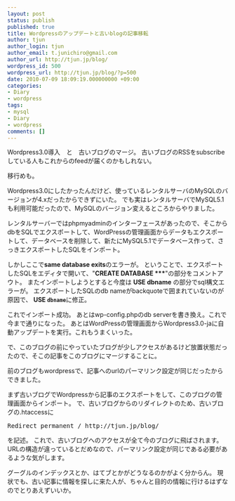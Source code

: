 ```yaml
---
layout: post
status: publish
published: true
title: Wordpressのアップデートと古いblogの記事移転
author: tjun
author_login: tjun
author_email: t.junichiro@gmail.com
author_url: http://tjun.jp/blog/
wordpress_id: 500
wordpress_url: http://tjun.jp/blog/?p=500
date: 2010-07-09 18:09:19.000000000 +09:00
categories:
- Diary
- wordpress
tags:
- mysql
- Diary
- wordpress
comments: []
---
```

Wordpress3.0導入　と　古いブログのマージ。
古いブログのRSSをsubscribeしている人もこれからのfeedが届くのかもしれない。

移行めも。

Wordpress3.0にしたかったんだけど、使っているレンタルサーバのMySQLのバージョンが4.xだったからできずにいた。
でも実はレンタルサーバでMySQL5.1も利用可能だったので、MySQLのバージョン変えるところからやりました。

レンタルサーバーではphpmyadminのインターフェースがあったので、そこからdbをSQLでエクスポートして、WordPressの管理画面からデータもエクスポートして、データベースを削除して、新たにMySQL5.1でデータベース作って、さっきエクスポートしたSQLをインポート。

しかしここで<strong>same database exits</strong>のエラーが。
ということで、エクスポートしたSQLをエディタで開いて、"<strong>CREATE DATABASE ***</strong>"の部分をコメントアウト。
またインポートしようとすると今度は <strong>USE dbname</strong> の部分でsql構文エラーが。
エクスポートしたSQLのdb nameがbackquoteで囲まれていないのが原因で、 <strong>USE `dbname`</strong>に修正。

これでインポート成功。
あとはwp-config.phpのdb serverを書き換え。これで今まで通りになった。
あとはWordPressの管理画面からWordpress3.0-jaに自動アップデートを実行。これもうまくいった。


で、このブログの前にやっていたブログが少しアクセスがあるけど放置状態だったので、そこの記事をこのブログにマージすることに。

前のブログもwordpressで、記事へのurlのパーマリンク設定が同じだったからできました。

まず古いブログでWordpressから記事のエクスポートをして、このブログの管理画面からインポート。
で、古いブログからのリダイレクトのため、古いブログの.htaccessに
<pre>
Redirect permanent / http://tjun.jp/blog/
</pre>
を記述。
これで、古いブログへのアクセスが全て今のブログに飛ばされます。
URLの構造が違っているとだめなので、パーマリンク設定が同じである必要があるような気がします。

グーグルのインデックスとか、はてブとかがどうなるのかがよく分からん。
現状でも、古い記事に情報を探しに来た人が、ちゃんと目的の情報に行けるはずなのでとりあえずいいか。
